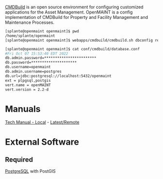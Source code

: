[CMDBuild](https://www.cmdbuild.org/en) is an open source environment for configuring customized applications for the Asset Management. OpenMAINT is a config implementation of CMDBuild for Property and Facility Management and Maintenance Processes.

```bash
[splante@openmaint openmaint]$ pwd
/home/splante/openmaint
[splante@openmaint openmaint]$ webapps/cmdbuild/cmdbuild.sh dbconfig recreate empty

[splante@openmaint openmaint]$ cat conf/cmdbuild/database.conf
#Fri Oct 07 15:53:40 EDT 2022
db.admin.password=************************
db.password=*********************
db.username=openmaint
db.admin.username=postgres
db.url=jdbc:postgresql://localhost:5432/openmaint
ext = plpgsql,postgis
vert.name = openMAINT
vert.version = 2.2-d

```

# Manuals
[Tech Manual - Local](obsidian://open?vault=cheat-sheets&file=apps%2Fcmdbuild%2Ftechnical-manual-in-english.pdf)  - [Latest/Remote](https://www.cmdbuild.org/file/manuali/technical-manual-in-english)

# External Software
## Required
[PostgreSQL](obsidian://open?vault=cheat-sheets&file=databases%2Fpostgres) with PostGIS 
